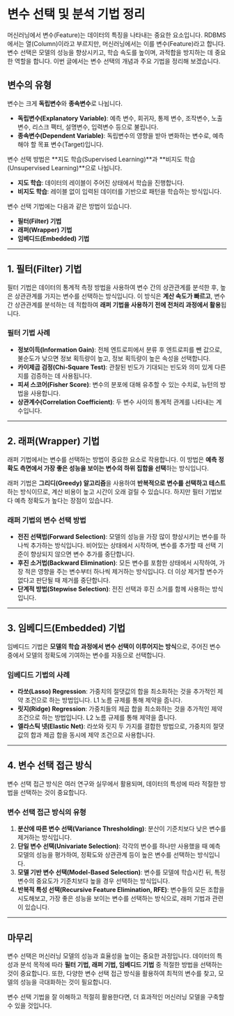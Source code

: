 # 변수 선택 및 분석 기법 정리

머신러닝에서 변수(Feature)는 데이터의 특징을 나타내는 중요한 요소입니다. RDBMS에서는 열(Column)이라고 부르지만, 머신러닝에서는 이를 변수(Feature)라고 합니다. 변수 선택은 모델의 성능을 향상시키고, 학습 속도를 높이며, 과적합을 방지하는 데 중요한 역할을 합니다. 이번 글에서는 변수 선택의 개념과 주요 기법을 정리해 보겠습니다.

## 변수의 유형
변수는 크게 **독립변수**와 **종속변수**로 나뉩니다.
- **독립변수(Explanatory Variable)**: 예측 변수, 회귀자, 통제 변수, 조작변수, 노출변수, 리스크 팩터, 설명변수, 입력변수 등으로 불립니다.
- **종속변수(Dependent Variable)**: 독립변수의 영향을 받아 변화하는 변수로, 예측해야 할 목표 변수(Target)입니다.

변수 선택 방법은 **지도 학습(Supervised Learning)**과 **비지도 학습(Unsupervised Learning)**으로 나뉩니다.
- **지도 학습**: 데이터의 레이블이 주어진 상태에서 학습을 진행합니다.
- **비지도 학습**: 레이블 없이 입력된 데이터를 기반으로 패턴을 학습하는 방식입니다.

변수 선택 기법에는 다음과 같은 방법이 있습니다.
- **필터(Filter) 기법**
- **래퍼(Wrapper) 기법**
- **임베디드(Embedded) 기법**

---

## 1. 필터(Filter) 기법
필터 기법은 데이터의 통계적 측정 방법을 사용하여 변수 간의 상관관계를 분석한 후, 높은 상관관계를 가지는 변수를 선택하는 방식입니다. 이 방식은 **계산 속도가 빠르고**, 변수 간 상관관계를 분석하는 데 적합하여 **래퍼 기법을 사용하기 전에 전처리 과정에서 활용**됩니다.

### 필터 기법 사례
- **정보이득(Information Gain)**: 전체 엔트로피에서 분류 후 엔트로피를 뺀 값으로, 불순도가 낮으면 정보 획득량이 높고, 정보 획득량이 높은 속성을 선택합니다.
- **카이제곱 검정(Chi-Square Test)**: 관찰된 빈도가 기대되는 빈도와 의미 있게 다른지를 검증하는 데 사용됩니다.
- **피셔 스코어(Fisher Score)**: 변수의 분포에 대해 유추할 수 있는 수치로, 뉴턴의 방법을 사용합니다.
- **상관계수(Correlation Coefficient)**: 두 변수 사이의 통계적 관계를 나타내는 계수입니다.

---

## 2. 래퍼(Wrapper) 기법
래퍼 기법에서는 변수를 선택하는 방법이 중요한 요소로 작용합니다. 이 방법은 **예측 정확도 측면에서 가장 좋은 성능을 보이는 변수의 하위 집합을 선택**하는 방식입니다.

래퍼 기법은 **그리디(Greedy) 알고리즘**을 사용하여 **반복적으로 변수를 선택하고 테스트**하는 방식이므로, 계산 비용이 높고 시간이 오래 걸릴 수 있습니다. 하지만 필터 기법보다 예측 정확도가 높다는 장점이 있습니다.

### 래퍼 기법의 변수 선택 방법
- **전진 선택법(Forward Selection)**: 모델의 성능을 가장 많이 향상시키는 변수를 하나씩 추가하는 방식입니다. 비어있는 상태에서 시작하며, 변수를 추가할 때 선택 기준이 향상되지 않으면 변수 추가를 중단합니다.
- **후진 소거법(Backward Elimination)**: 모든 변수를 포함한 상태에서 시작하여, 가장 적은 영향을 주는 변수부터 하나씩 제거하는 방식입니다. 더 이상 제거할 변수가 없다고 판단될 때 제거를 중단합니다.
- **단계적 방법(Stepwise Selection)**: 전진 선택과 후진 소거를 함께 사용하는 방식입니다.

---

## 3. 임베디드(Embedded) 기법
임베디드 기법은 **모델의 학습 과정에서 변수 선택이 이루어지는 방식**으로, 주어진 변수 중에서 모델의 정확도에 기여하는 변수를 자동으로 선택합니다.

### 임베디드 기법의 사례
- **라쏘(Lasso) Regression**: 가중치의 절댓값의 합을 최소화하는 것을 추가적인 제약 조건으로 하는 방법입니다. L1 노름 규제를 통해 제약을 줍니다.
- **릿지(Ridge) Regression**: 가중치들의 제곱 합을 최소화하는 것을 추가적인 제약 조건으로 하는 방법입니다. L2 노름 규제를 통해 제약을 줍니다.
- **엘라스틱 넷(Elastic Net)**: 라쏘와 릿지 두 가지를 결합한 방법으로, 가중치의 절댓값의 합과 제곱 합을 동시에 제약 조건으로 사용합니다.

---

## 4. 변수 선택 접근 방식
변수 선택 접근 방식은 여러 연구와 실무에서 활용되며, 데이터의 특성에 따라 적절한 방법을 선택하는 것이 중요합니다.

### 변수 선택 접근 방식의 유형
1. **분산에 따른 변수 선택(Variance Thresholding)**: 분산이 기준치보다 낮은 변수를 제거하는 방식입니다.
2. **단일 변수 선택(Univariate Selection)**: 각각의 변수를 하나만 사용했을 때 예측 모델의 성능을 평가하여, 정확도와 상관관계 등이 높은 변수를 선택하는 방식입니다.
3. **모델 기반 변수 선택(Model-Based Selection)**: 변수를 모델에 학습시킨 뒤, 특정 변수의 중요도가 기준치보다 높을 경우 선택하는 방식입니다.
4. **반복적 특성 선택(Recursive Feature Elimination, RFE)**: 변수들의 모든 조합을 시도해보고, 가장 좋은 성능을 보이는 변수를 선택하는 방식으로, 래퍼 기법과 관련이 있습니다.

---

## 마무리
변수 선택은 머신러닝 모델의 성능과 효율성을 높이는 중요한 과정입니다. 데이터의 특성과 분석 목적에 따라 **필터 기법, 래퍼 기법, 임베디드 기법** 중 적절한 방법을 선택하는 것이 중요합니다. 또한, 다양한 변수 선택 접근 방식을 활용하여 최적의 변수를 찾고, 모델의 성능을 극대화하는 것이 필요합니다.

변수 선택 기법을 잘 이해하고 적절히 활용한다면, 더 효과적인 머신러닝 모델을 구축할 수 있을 것입니다.
